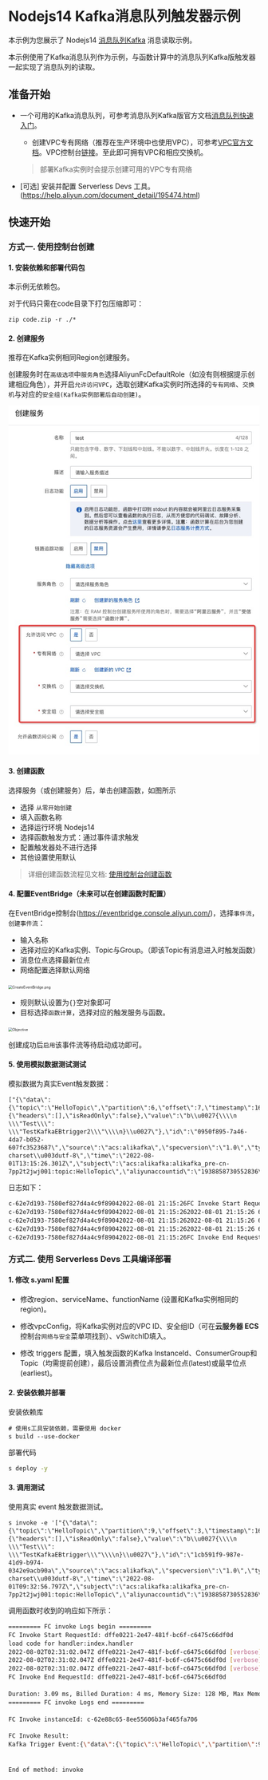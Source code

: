 # Nodejs14 Kafka消息队列触发器示例

本示例为您展示了 Nodejs14  [消息队列Kafka](https://help.aliyun.com/document_detail/68151.html?spm=5176.167616.J_5253785160.5.2dfe6feexRPqMj) 消息读取示例。

本示例使用了Kafka消息队列作为示例，与函数计算中的消息队列Kafka版触发器一起实现了消息队列的读取。



 ## 准备开始

 - 一个可用的Kafka消息队列，可参考消息队列Kafka版官方文档[消息队列快速入门](https://help.aliyun.com/document_detail/99949.html)。

   - 创建VPC专有网络（推荐在生产环境中也使用VPC），可参考[VPC官方文档](https://help.aliyun.com/document_detail/65398.htm?spm=a2c4g.11186623.0.0.61be4c9d4aGfpg#task-1012575)。VPC控制台[链接](https://vpcnext.console.aliyun.com/)。至此即可拥有VPC和相应交换机。

   > 部署Kafka实例时会提示创建可用的VPC专有网络

 - [可选] 安装并配置 Serverless Devs 工具。(https://help.aliyun.com/document_detail/195474.html)

 ## 快速开始

 ### 方式一. 使用控制台创建

#### 1. 安装依赖和部署代码包

本示例无依赖包。

对于代码只需在code目录下打包压缩即可：

```shell
zip code.zip -r ./*
```



 #### 2. 创建服务

推荐在Kafka实例相同Region创建服务。

创建服务时在`高级选项`中`服务角色`选择AliyunFcDefaultRole（如没有则根据提示创建相应角色），并开启`允许访问VPC`，选取创建Kafka实例时所选择的`专有网络`、`交换机`与对应的`安全组(Kafka实例部署后自动创建)`。

![CreateService.png](assets/CreateService.png)



 #### 3. 创建函数

 选择服务（或创建服务）后，单击创建函数，如图所示

 - 选择 `从零开始创建`
 - 填入函数名称
 - 选择运行环境 Nodejs14
 - 选择函数触发方式：通过事件请求触发
 - 配置触发器处不进行选择
 - 其他设置使用默认

 > 详细创建函数流程见文档: [使用控制台创建函数](https://help.aliyun.com/document_detail/51783.html)



 #### 4. 配置EventBridge（未来可以在创建函数时配置）

在EventBridge控制台(https://eventbridge.console.aliyun.com/)，选择`事件流`，`创建事件流`：

- 输入名称
- 选择对应的Kafka实例、Topic与Group。（即该Topic有消息进入时触发函数）
- 消息位点选择最新位点
- 网络配置选择默认网络

<img src="/Users/leospard/Desktop/code-example/java/java11-kafka-trigger/assets/CreateEventBridge.png" alt="CreateEventBridge.png" style="zoom:50%;" />

- 规则默认设置为`{}`空对象即可
- 目标选择`函数计算`，选择对应的触发服务与函数。

<img src="/Users/leospard/Desktop/code-example/java/java11-kafka-trigger/assets/Objective.png" alt="Objective" style="zoom:50%;" />

创建成功后`启用`该事件流等待启动成功即可。



 #### 5. 使用模拟数据测试测试

 模拟数据为真实Event触发数据：

```
["{\"data\":{\"topic\":\"HelloTopic\",\"partition\":6,\"offset\":7,\"timestamp\":1659359726301,\"headers\":{\"headers\":[],\"isReadOnly\":false},\"value\":\"b\\u0027{\\\\n    \\\"Test\\\": \\\"TestKafkaEBtrigger2\\\"\\\\n}\\u0027\"},\"id\":\"0950f895-7a46-4da7-b052-607fc3523687\",\"source\":\"acs:alikafka\",\"specversion\":\"1.0\",\"type\":\"alikafka:Topic:Message\",\"datacontenttype\":\"application/json; charset\\u003dutf-8\",\"time\":\"2022-08-01T13:15:26.301Z\",\"subject\":\"acs:alikafka:alikafka_pre-cn-7pp2t2jwj001:topic:HelloTopic\",\"aliyunaccountid\":\"1938858730552836\"}"]
```

日志如下：

 ```bash
c-62e7d193-7580ef827d4a4c9f89042022-08-01 21:15:26FC Invoke Start RequestId: 685165ce-6bf5-41ad-a9af-8c7e6c8d8274
c-62e7d193-7580ef827d4a4c9f89042022-08-01 21:15:262022-08-01 21:15:26 685165ce-6bf5-41ad-a9af-8c7e6c8d8274 [verbose] whole event: ["{\"data\":{\"topic\":\"HelloTopic\",\"partition\":6,\"offset\":7,\"timestamp\":1659359726301,\"headers\":{\"headers\":[],\"isReadOnly\":false},\"value\":\"b\\u0027{\\\\n    \\\"Test\\\": \\\"TestKafkaEBtrigger2\\\"\\\\n}\\u0027\"},\"id\":\"0950f895-7a46-4da7-b052-607fc3523687\",\"source\":\"acs:alikafka\",\"specversion\":\"1.0\",\"type\":\"alikafka:Topic:Message\",\"datacontenttype\":\"application/json; charset\\u003dutf-8\",\"time\":\"2022-08-01T13:15:26.301Z\",\"subject\":\"acs:alikafka:alikafka_pre-cn-7pp2t2jwj001:topic:HelloTopic\",\"aliyunaccountid\":\"1938858730552836\"}"]
c-62e7d193-7580ef827d4a4c9f89042022-08-01 21:15:262022-08-01 21:15:26 685165ce-6bf5-41ad-a9af-8c7e6c8d8274 [verbose] kafka message topic: HelloTopic
c-62e7d193-7580ef827d4a4c9f89042022-08-01 21:15:262022-08-01 21:15:26 685165ce-6bf5-41ad-a9af-8c7e6c8d8274 [verbose] kafka message : b'{\n    "Test": "TestKafkaEBtrigger2"\n}'
c-62e7d193-7580ef827d4a4c9f89042022-08-01 21:15:26FC Invoke End RequestId: 685165ce-6bf5-41ad-a9af-8c7e6c8d8274
 ```



 ### 方式二. 使用 Serverless Devs 工具编译部署

 #### 1. 修改 s.yaml 配置

- 修改region、serviceName、functionName (设置和Kafka实例相同的region)。

- 修改vpcConfig，将Kafka实例对应的VPC ID、安全组ID（可在**云服务器 ECS**控制台`网络与安全`菜单项找到）、vSwitchID填入。

- 修改 triggers 配置，填入触发函数的Kafka InstanceId、ConsumerGroup和Topic（均需提前创建），最后设置消费位点为最新位点(latest)或最早位点(earliest)。

 #### 2. 安装依赖并部署

 安装依赖库

 ```shell
# 使用s工具安装依赖，需要使用 docker
s build --use-docker
 ```

 部署代码

 ```bash
s deploy -y
 ```

 #### 3. 调用测试

使用真实 event 触发数据测试。

 ```shell
s invoke -e '["{\"data\":{\"topic\":\"HelloTopic\",\"partition\":9,\"offset\":3,\"timestamp\":1659346376797,\"headers\":{\"headers\":[],\"isReadOnly\":false},\"value\":\"b\\u0027{\\\\n    \\\"Test\\\": \\\"TestKafkaEBtrigger\\\"\\\\n}\\u0027\"},\"id\":\"1cb591f9-987e-41d9-b974-0342e9acb90a\",\"source\":\"acs:alikafka\",\"specversion\":\"1.0\",\"type\":\"alikafka:Topic:Message\",\"datacontenttype\":\"application/json; charset\\u003dutf-8\",\"time\":\"2022-08-01T09:32:56.797Z\",\"subject\":\"acs:alikafka:alikafka_pre-cn-7pp2t2jwj001:topic:HelloTopic\",\"aliyunaccountid\":\"1938858730552836\"}"]'
 ```

 调用函数时收到的响应如下所示：

 ```bash
========= FC invoke Logs begin =========
FC Invoke Start RequestId: dffe0221-2e47-481f-bc6f-c6475c66df0d
load code for handler:index.handler
2022-08-02T02:31:02.047Z dffe0221-2e47-481f-bc6f-c6475c66df0d [verbose] whole event: ["{\"data\":{\"topic\":\"HelloTopic\",\"partition\":9,\"offset\":3,\"timestamp\":1659346376797,\"headers\":{\"headers\":[],\"isReadOnly\":false},\"value\":\"b\\u0027{\\\\n    \\\"Test\\\": \\\"TestKafkaEBtrigger\\\"\\\\n}\\u0027\"},\"id\":\"1cb591f9-987e-41d9-b974-0342e9acb90a\",\"source\":\"acs:alikafka\",\"specversion\":\"1.0\",\"type\":\"alikafka:Topic:Message\",\"datacontenttype\":\"application/json; charset\\u003dutf-8\",\"time\":\"2022-08-01T09:32:56.797Z\",\"subject\":\"acs:alikafka:alikafka_pre-cn-7pp2t2jwj001:topic:HelloTopic\",\"aliyunaccountid\":\"1938858730552836\"}"]
2022-08-02T02:31:02.047Z dffe0221-2e47-481f-bc6f-c6475c66df0d [verbose] kafka message topic: HelloTopic
2022-08-02T02:31:02.047Z dffe0221-2e47-481f-bc6f-c6475c66df0d [verbose] kafka message : b'{\n    "Test": "TestKafkaEBtrigger"\n}'
FC Invoke End RequestId: dffe0221-2e47-481f-bc6f-c6475c66df0d

Duration: 3.09 ms, Billed Duration: 4 ms, Memory Size: 128 MB, Max Memory Used: 11.25 MB
========= FC invoke Logs end =========

FC Invoke instanceId: c-62e88c65-8ee55606b3af465fa706

FC Invoke Result:
Kafka Trigger Event:{\"data\":{\"topic\":\"HelloTopic\",\"partition\":9,\"offset\":3,\"timestamp\":1659346376797,\"headers\":{\"headers\":[],\"isReadOnly\":false},\"value\":\"b\\u0027{\\\\n    \\\"Test\\\": \\\"TestKafkaEBtrigger\\\"\\\\n}\\u0027\"},\"id\":\"1cb591f9-987e-41d9-b974-0342e9acb90a\",\"source\":\"acs:alikafka\",\"specversion\":\"1.0\",\"type\":\"alikafka:Topic:Message\",\"datacontenttype\":\"application/json; charset\\u003dutf-8\",\"time\":\"2022-08-01T09:32:56.797Z\",\"subject\":\"acs:alikafka:alikafka_pre-cn-7pp2t2jwj001:topic:HelloTopic\",\"aliyunaccountid\":\"1938858730552836\"}


End of method: invoke
 ```


